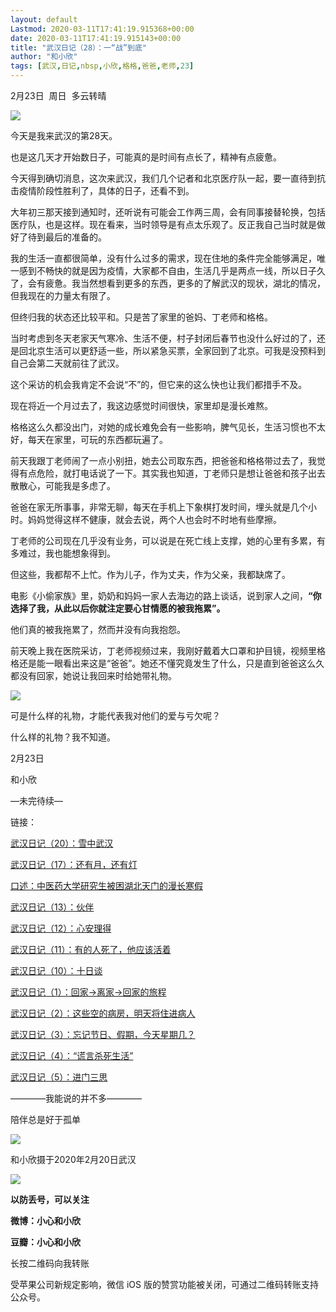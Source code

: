```yaml
---
layout: default
Lastmod: 2020-03-11T17:41:19.915368+00:00
date: 2020-03-11T17:41:19.915143+00:00
title: "武汉日记（28）：一“战”到底"
author: "和小欣"
tags: [武汉,日记,nbsp,小欣,格格,爸爸,老师,23]
---
```


2月23日  周日  多云转晴    

![](https://images.weserv.nl/?url=https%3A//mmbiz.qpic.cn/mmbiz_jpg/zJIL9v1Ym1XEWsKYS2wmJxVYIUYJxfIlBPCbeHqmFiazdBuVtnh6cBQHNoyibghndxEboicxlY0gGOqctJ45kklTA/640%3Fwx_fmt%3Djpeg)

今天是我来武汉的第28天。

也是这几天才开始数日子，可能真的是时间有点长了，精神有点疲惫。

今天得到确切消息，这次来武汉，我们几个记者和北京医疗队一起，要一直待到抗击疫情阶段性胜利了，具体的日子，还看不到。

大年初三那天接到通知时，还听说有可能会工作两三周，会有同事接替轮换，包括医疗队，也是这样。现在看来，当时领导是有点太乐观了。反正我自己当时就是做好了待到最后的准备的。

我的生活一直都很简单，没有什么过多的需求，现在住地的条件完全能够满足，唯一感到不畅快的就是因为疫情，大家都不自由，生活几乎是两点一线，所以日子久了，会有疲惫。我当然想看到更多的东西，更多的了解武汉的现状，湖北的情况，但我现在的力量太有限了。  

但终归我的状态还比较平和。只是苦了家里的爸妈、丁老师和格格。  

当时考虑到冬天老家天气寒冷、生活不便，村子封闭后春节也没什么好过的了，还是回北京生活可以更舒适一些，所以紧急买票，全家回到了北京。可我是没预料到自己会第二天就前往了武汉。

这个采访的机会我肯定不会说“不”的，但它来的这么快也让我们都措手不及。

现在将近一个月过去了，我这边感觉时间很快，家里却是漫长难熬。

格格这么久都没出门，对她的成长难免会有一些影响，脾气见长，生活习惯也不太好，每天在家里，可玩的东西都玩遍了。

前天我跟丁老师闹了一点小别扭，她去公司取东西，把爸爸和格格带过去了，我觉得有点危险，就打电话说了一下。其实我也知道，丁老师只是想让爸爸和孩子出去散散心，可能我是多虑了。

爸爸在家无所事事，非常无聊，每天在手机上下象棋打发时间，埋头就是几个小时。妈妈觉得这样不健康，就会去说，两个人也会时不时地有些摩擦。  

丁老师的公司现在几乎没有业务，可以说是在死亡线上支撑，她的心里有多累，有多难过，我也能想象得到。  

但这些，我都帮不上忙。作为儿子，作为丈夫，作为父亲，我都缺席了。

电影《小偷家族》里，奶奶和妈妈一家人去海边的路上谈话，说到家人之间，**“你选择了我，从此以后你就注定要心甘情愿的被我拖累”。**

他们真的被我拖累了，然而并没有向我抱怨。  

前天晚上我在医院采访，丁老师视频过来，我刚好戴着大口罩和护目镜，视频里格格还是能一眼看出来这是“爸爸”。她还不懂究竟发生了什么，只是直到爸爸这么久都没有回家，她说让我回来时给她带礼物。

![](https://images.weserv.nl/?url=https%3A//mmbiz.qpic.cn/mmbiz_jpg/zJIL9v1Ym1XEWsKYS2wmJxVYIUYJxfIlFDUNXT7CqYNV2ia3jWh7ZbicY4QLdIlKP2SKgIgKF1JCpWEw4gcK4ykA/640%3Fwx_fmt%3Djpeg)

可是什么样的礼物，才能代表我对他们的爱与亏欠呢？

什么样的礼物？我不知道。

2月23日  

和小欣  

—未完待续—

链接：

[武汉日记（20）：雪中武汉](http://mp.weixin.qq.com/s?__biz=MzA3NzQ3NTEwNQ==&mid=2651902301&idx=1&sn=f23b0ec763267b5a7739be8aaab850ac&chksm=84b50d13b3c2840571b5aec4c900979ac307379d7c12111ce5a2897662c7779f154700e9d4c4&scene=21#wechat_redirect)  

[武汉日记（17）：还有月，还有灯](http://mp.weixin.qq.com/s?__biz=MzA3NzQ3NTEwNQ==&mid=2651902257&idx=1&sn=e2862a20f458ef485a583931321ff6de&chksm=84b50d7fb3c284693ce2ddafada4ddfae12bed8fff799bc3c074aae5daa5a6a2f5c74c6bee4b&scene=21#wechat_redirect)  

[口述：中医药大学研究生被困湖北天门的漫长寒假](http://mp.weixin.qq.com/s?__biz=MzA3NzQ3NTEwNQ==&mid=2651902229&idx=1&sn=63e07bec458da32a5ba0118ee624b46b&chksm=84b50d5bb3c2844de005504da012addc3eab92476c67501e31a8179cc569dd3187ba4e359b42&scene=21#wechat_redirect)

[武汉日记（13）：伙伴](http://mp.weixin.qq.com/s?__biz=MzA3NzQ3NTEwNQ==&mid=2651902214&idx=1&sn=b3a3d0cebf2debe338e2ecbc9ba3bd48&chksm=84b50d48b3c2845e9d3d8281f7cae9e665e2f2c1a8d19e68a213d1aeef7b51f47e8bfe44ffbe&scene=21#wechat_redirect)  

[武汉日记（12）：心安理得](http://mp.weixin.qq.com/s?__biz=MzA3NzQ3NTEwNQ==&mid=2651902214&idx=2&sn=9a8e81ca4d02ee640ed695d1cb9b9d51&chksm=84b50d48b3c2845ea6449a25007f31d17a881dce2dbfd660f7619c5ba39cd59690ec702dcbba&scene=21#wechat_redirect)

[武汉日记（11）：有的人死了，他应该活着](http://mp.weixin.qq.com/s?__biz=MzA3NzQ3NTEwNQ==&mid=2651902197&idx=1&sn=e74e7b8a49102705061231239b4d9cdd&chksm=84b50cbbb3c285ad4f6c1eeff89ed8d577595beba5c707a05af753348ce53a53150db6cb0e6c&scene=21#wechat_redirect)  

[武汉日记（10）：十日谈](http://mp.weixin.qq.com/s?__biz=MzA3NzQ3NTEwNQ==&mid=2651902173&idx=1&sn=fb83c79485cd431d88b1b1df17e8cc21&chksm=84b50c93b3c285855e8c12fc5fbe7bd65a02607330221a0e05af619a3b1ea5b74b0ae3df4f1f&scene=21#wechat_redirect)  

[武汉日记（1）：回家→离家→回家的旅程](http://mp.weixin.qq.com/s?__biz=MzA3NzQ3NTEwNQ==&mid=2651902079&idx=1&sn=a3900580db009ce2424a15b059e6a1fd&chksm=84b50c31b3c285271756ae96b764310c79f4e921617897bd9c89476835dffec56d446e2d6a98&scene=21#wechat_redirect)  

[武汉日记（2）：这些空的病房，明天将住进病人](http://mp.weixin.qq.com/s?__biz=MzA3NzQ3NTEwNQ==&mid=2651902122&idx=2&sn=87376f3baba32b7912fd26f79f311d5f&chksm=84b50ce4b3c285f271484bc06bd0f1e0d186009c230af757ec6e96959949895eb332301e5cd7&scene=21#wechat_redirect)  

[武汉日记（3）：忘记节日、假期，今天星期几？](http://mp.weixin.qq.com/s?__biz=MzA3NzQ3NTEwNQ==&mid=2651902122&idx=1&sn=a7fda90e92927b5ce565932398812d0a&chksm=84b50ce4b3c285f2231ca90f9139555ba48bae66eb14085df0e0494ddd70a33305f071bf15e0&scene=21#wechat_redirect)  

[武汉日记（4）：“谎言杀死生活”](http://mp.weixin.qq.com/s?__biz=MzA3NzQ3NTEwNQ==&mid=2651902142&idx=2&sn=61d322a67a09c0a14bab96372e385f72&chksm=84b50cf0b3c285e6b653aa1ece68159cf0d3768b8653bf556241a0e20153dd0814d0331e0c6f&scene=21#wechat_redirect)  

[武汉日记（5）：进门三思](http://mp.weixin.qq.com/s?__biz=MzA3NzQ3NTEwNQ==&mid=2651902142&idx=1&sn=720b2ae63f5ef906d98a1e453e714f15&chksm=84b50cf0b3c285e6f8f943936c64f019e2856918f4eee5053ccd4a89dc388fd71e622bb2ade2&scene=21#wechat_redirect)  

————我能说的并不多————

陪伴总是好于孤单  

![](https://images.weserv.nl/?url=https%3A//mmbiz.qpic.cn/mmbiz_jpg/zJIL9v1Ym1XEWsKYS2wmJxVYIUYJxfIlJBTico3bmdU690gLJFbFiahGFHABOmPpoARX3Os3IXCr5h8HCBCMb4lw/640%3Fwx_fmt%3Djpeg)

和小欣摄于2020年2月20日武汉  

![](https://images.weserv.nl/?url=https%3A//mmbiz.qpic.cn/mmbiz_jpg/zJIL9v1Ym1Wm714LxSSjkxtiaQyZa2kiaSK29pDtbojB9Ebia187uQ8l0fq5WzOOflhND7kqgEzqIxCDeVl37EBLQ/640%3Fwx_fmt%3Djpeg)

**以防丢号，可以关注**  

**微博：小心和小欣**

**豆瓣：小心和小欣**

长按二维码向我转账

受苹果公司新规定影响，微信 iOS 版的赞赏功能被关闭，可通过二维码转账支持公众号。

